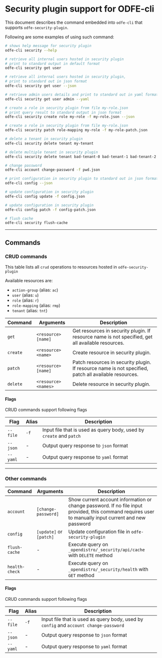 # Security plugin support for ODFE-cli

This document describes the command embedded into `odfe-cli` that supports `odfe-security-plugin`.

Following are some examples of using such command:

```sh
# shows help message for security plugin
odfe-cli security --help

# retrieve all internal users hosted in security plugin
# print to standard output in default format
odfe-cli security get user

# retrieve all internal users hosted in security plugin,
# print to standard out in json format
odfe-cli security get user --json

# retrieve admin users details and print to standard out in yaml format
odfe-cli security get user admin --yaml

# create a role in security plugin from file my-role.json
# print query result to standard output in json format
odfe-cli security create role my-role -f my-role.json --json

# create a role in security plugin from file my-role.json
odfe-cli security patch role-mapping my-role -f my-role-patch.json

# delete a tenant in security plugin
odfe-cli security delete tenant my-tenant

# delete multiple tenant in security plugin
odfe-cli security delete tenant bad-tenant-0 bad-tenant-1 bad-tenant-2

# change password
odfe-cli account change-password -f pwd.json

# print configuration in security plugin to standard out in json format
odfe-cli config --json

# update configuration in security plugin
odfe-cli config update -f config.json

# update configuration in security plugin
odfe-cli config patch -f config-patch.json

# flush cache
odfe-cli security flush-cache
```

---

## Commands

### CRUD commands

This table lists all `crud` operations to resources hosted in `odfe-security-plugin`

Available resources are:
  - `action-group` (alias: `ac`)
  - `user` (alias: `u`)
  - `role` (alias: `r`)
  - `role-mapping` (alias: `rmp`)
  - `tenant` (alias: `tnt`) 

Command | Arguments | Description
--------|-----------|-----------
`get` | `<resource> [name]` | Get resources in security plugin. If resource name is not specified, get all available resources.
`create` | `<resource> <name>` | Create resource in security plugin.
`patch` | `<resource> [name]` | Patch resources in security plugin. If resource name is not specified, patch all available resources.
`delete` | `<resource> <names>` | Delete resource in security plugin.

#### Flags

CRUD commands support following flags

Flag | Alias | Description
-----|-------|-----------
`--file` | `-f` | Input file that is used as query body, used by `create` and `patch`
`--json` | \- | Output query response to `json` format
`--yaml` | \- | Output query response to `yaml` format

---

### Other commands

Command | Arguments | Description
--------|-----------|-----------
`account` | `[change-password]` | Show current account information or change password. If no file input provided, this command requires user to manually input current and new password
`config` | `[update]` or `[patch]` | Update configuration file in `odfe-security-plugin`
`flush-cache` | \- | Execute query on `_opendistro/_security/api/cache` with `DELETE` method
`health-check` | \- | Execute query on `_opendistro/_security/health` with `GET` method

#### Flags

CRUD commands support following flags

Flag | Alias | Description
-----|-------|-----------
`--file` | `-f` | Input file that is used as query body, used by `config` and `account change-password`
`--json` | \- | Output query response to `json` format
`--yaml` | \- | Output query response to `yaml` format
